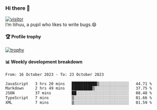 ### Hi there 👋
[![visitor](https://visitor-badge.glitch.me/badge?page_id=liihuu&right_color=blue)](https://github.com/liihuu)<br>
I’m liihuu, a pupil who likes to write bugs.😄


#### 🏆 Profile trophy
[![trophy](https://github-profile-trophy.vercel.app?username=liihuu&margin-w=16&margin-h=16&rank=-C,-B)](https://github.com/liihuu)


#### 📊 Weekly development breakdown
<!--START_SECTION:waka-->

```txt
From: 16 October 2023 - To: 23 October 2023

JavaScript   3 hrs 20 mins   ███████████▒░░░░░░░░░░░░░   44.71 %
Markdown     2 hrs 49 mins   █████████▒░░░░░░░░░░░░░░░   37.75 %
JSON         37 mins         ██░░░░░░░░░░░░░░░░░░░░░░░   08.48 %
TypeScript   7 mins          ▒░░░░░░░░░░░░░░░░░░░░░░░░   01.66 %
XML          7 mins          ▒░░░░░░░░░░░░░░░░░░░░░░░░   01.59 %
```

<!--END_SECTION:waka-->

<!--
**liihuu/liihuu** is a ✨ _special_ ✨ repository because its `README.md` (this file) appears on your GitHub profile.

Here are some ideas to get you started:

- 🔭 I’m currently working on ...
- 🌱 I’m currently learning ...
- 👯 I’m looking to collaborate on ...
- 🤔 I’m looking for help with ...
- 💬 Ask me about ...
- 📫 How to reach me: ...
- 😄 Pronouns: ...
- ⚡ Fun fact: ...
-->
